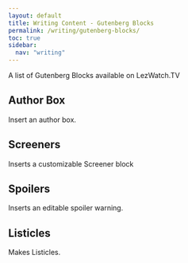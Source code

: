 ```yaml
---
layout: default
title: Writing Content - Gutenberg Blocks
permalink: /writing/gutenberg-blocks/
toc: true
sidebar:
  nav: "writing"
---
```


A list of Gutenberg Blocks available on LezWatch.TV

## Author Box

Insert an author box.

## Screeners

Inserts a customizable Screener block

## Spoilers

Inserts an editable spoiler warning.

## Listicles

Makes Listicles.
